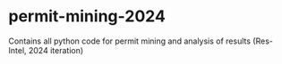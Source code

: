 # permit-mining-2024
Contains all python code for permit mining and analysis of results (Res-Intel, 2024 iteration)
